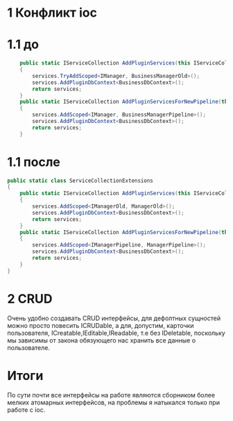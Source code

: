 # 1 Конфликт ioc

# 1.1 до
```cs
    public static IServiceCollection AddPluginServices(this IServiceCollection services)
    {
        services.TryAddScoped<IManager, BusinessManagerOld>();
        services.AddPluginDbContext<BusinessDbContext>();
        return services;
    }
    public static IServiceCollection AddPluginServicesForNewPipeline(this IServiceCollection services)
    {
        services.AddScoped<IManager, BusinessManagerPipeline>();
        services.AddPluginDbContext<BusinessDbContext>();
        return services;
    }
```

# 1.1 после
```cs
public static class ServiceCollectionExtensions
{
    public static IServiceCollection AddPluginServices(this IServiceCollection services)
    {
        services.AddScoped<IManagerOld, ManagerOld>();
        services.AddPluginDbContext<BusinessDbContext>();
        return services;
    }
    public static IServiceCollection AddPluginServicesForNewPipeline(this IServiceCollection services)
    {
        services.AddScoped<IManagerPipeline, ManagerPipeline>();
        services.AddPluginDbContext<BusinessDbContext>();
        return services;
    }
}
```

# 2 CRUD

Очень удобно создавать CRUD интерфейсы, для дефолтных сущностей можно просто повесить ICRUDable, а для, допустим, карточки пользователя, ICreatable,IEditable,IReadable, т.е без IDeletable, поскольку мы зависимы от закона обязующего нас хранить все данные о пользователе.


# Итоги
По сути почти все интерфейсы на работе являются сборником более мелких атомарных интерфейсов, на проблемы я натыкался только при работе c ioc.

